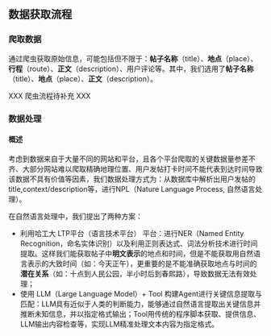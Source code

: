 ## 数据获取流程

### 爬取数据

通过爬虫获取原始信息，可能包括但不限于：**帖子名称**（title）、**地点**（place）、**行程**（route）、**正文**（description）、用户评论等。其中，我们选用了**帖子名称**（title）、**地点**（place）、**正文**（description）。

XXX 爬虫流程待补充 XXX

### 数据处理

#### 概述

考虑到数据来自于大量不同的网站和平台，且各个平台爬取的关键数据量参差不齐、大部分网站难以爬取精确地理位置、用户发帖打卡时间不能代表到达时间导致该数据不具有价值等因素，我们数据处理方式为：从数据库中解析出用户发帖的title,context/description等，进行NPL（Nature Language Process, 自然语言处理）。

在自然语言处理中，我们提出了两种方案：

- 利用哈工大 LTP平台（语言技术平台） 平台：进行NER（Named Entity Recognition，命名实体识别）以及利用正则表达式、词法分析技术进行时间提取。这样我们能获取帖子中**明文表示**的地点和时间，但是不能获取用自然语言表示的大致时间（如：今天正午），更重要的是不能准确获取地点与时间的**潜在关系**（如：十点到人民公园，半小时后到春熙路），导致数据无法有效处理；
- 使用 LLM（Large Language Model）+ Tool 构建Agent进行关键信息提取与匹配：LLM具有近似于人类的判断能力，能够通过自然语言提取出关键信息并推断未知信息，并以指定格式输出；Tool用传统的程序脚本获取、提供信息、LLM输出内容检查等，实现LLM精准处理文本内容为指定格式。